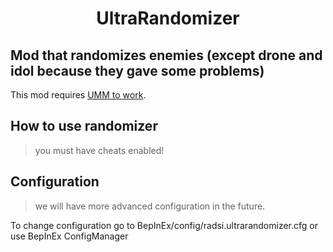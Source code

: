 <h1 align="center">
UltraRandomizer
</h1>

## Mod that randomizes enemies (except drone and idol because they gave some problems)
This mod requires [UMM to work](https://github.com/Temperz87/ultra-mod-manager/tags).

## How to use randomizer
> you must have cheats enabled!

## Configuration
> we will have more advanced configuration in the future.

To change configuration go to BepInEx/config/radsi.ultrarandomizer.cfg or use BepInEx ConfigManager
